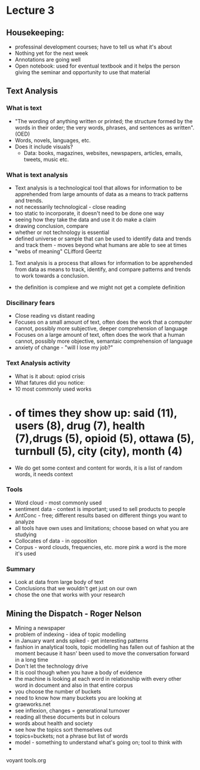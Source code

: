 # Lecture 3

## Housekeeping:
* professinal development courses; have to tell us what it's about
* Nothing yet for the next week
* Annotations are going well 
* Open notebook: used for eventual textbook and it helps the person giving the seminar and opportunity to use that material

## Text Analysis
### What is text
* "The wording of anything written or printed; the structure formed by the words in their order; the very words, phrases, and sentences as written". (OED)
* Words, novels, languages, etc. 
* Does it include visuals? 
  * Data: books, magazines, websites, newspapers, articles, emails, tweets, music etc.  

### What is text analysis
* Text analysis is a technological tool that allows for information to be apprehended from large amounts  of data as a means to track patterns and trends. 
* not necessarily technological - close reading
* too static to incorporate, it doesn't need to be done one way
* seeing how they take the data and use it do make a claim
* drawing conclusion, compare
* whether or not technology is essential 
* defined universe or sample that can be used to identify data and trends and track them - moves beyond what humans are able to see at times
* "webs of meaning" CLifford Geertz

1. Text analysis is a process that allows for information to be apprehended from data as means to track, identify, and compare patterns and trends to work towards a conclusion. 

* the definition is complexe and we might not get a complete definition 

### Discilinary fears
* Close reading vs distant reading
* Focuses on a small amount of text, often does the work that a computer cannot, possibly more subjective, deeper comprehension of language
* Focuses on a large amount of text, often does the work that a human cannot, possibly more objective, semantaic comprehension of language
* anxiety of change - "will I lose my job?"

### Text Analysis activity
* What is it about: opiod crisis 
* What fatures did you notice: 
* 10 most commonly used works 
* # of times they show up: said (11), users (8), drug (7), health (7),drugs (5), opioid (5), ottawa (5), turnbull (5), city (city), month (4) 
* We do get some context and content for words, it is a list of random words, it needs context

### Tools 
* Word cloud - most commonly used
* sentiment data - context is important; used to sell products to people
* AntConc - free; different results based on different things you want to analyze
* all tools have own uses and limitations; choose based on what you are studying
* Collocates of data - in opposition
* Corpus - word clouds, frequencies, etc. more pink a word is the more it's used

### Summary
* Look at data from large body of text 
* Conclusions that we wouldn't get just  on our own
* chose the one that works with your research

## Mining the Dispatch - Roger Nelson 
* Mining a newspaper
* problem of indexing - idea of topic modelling 
* in January want ands spiked - get interesting patterns 
* fashion in analytical tools, topic modelling has fallen out of fashion at the moment because it hasn' been used to move the conversation forward in a long time
* Don't let the technology drive 
* It is cool though when you have a body of evidence 
* the machine is looking at each word in relationship with every other word in document and also in that entire corpus
* you choose the number of buckets
* need to know how many buckets you are looking at
* graeworks.net
* see inflexion, changes = generational turnover
* reading all these documents but in colours
* words about health and society 
* see how the topics sort themselves out
* topics=buckets; not a phrase but list of words
* model - something to understand what's going on; tool to think with 
* 


voyant tools.org
